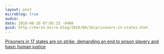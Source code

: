 ```yaml
---
layout: post
microblog: true
audio: 
date: 2018-08-26 07:05:23 -0400
guid: http://kerim.micro.blog/2018/08/26/prisoners-in-states.html
---
```

[Prisoners in 17 states are on strike, demanding an end to prison slavery and basic human justice](https://boingboing.net/2018/08/24/american-apartheid.html)
